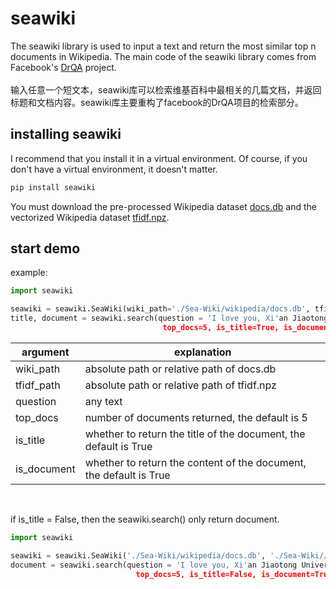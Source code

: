 # seawiki
The seawiki library is used to input a text and return the most similar top n  documents in Wikipedia. The main code of the seawiki library comes from Facebook's [DrQA](https://github.com/facebookresearch/DrQA) project.<br>
<br>
输入任意一个短文本，seawiki库可以检索维基百科中最相关的几篇文档，并返回标题和文档内容。seawiki库主要重构了facebook的DrQA项目的检索部分。

## installing seawiki
I recommend that you install it in a virtual environment. Of course, if you don't have a virtual environment, it doesn't matter.<br>
```python
pip install seawiki
```

You must download the pre-processed Wikipedia dataset  [docs.db](还没上传完) and the vectorized Wikipedia dataset [tfidf.npz](还没上传完).

## start demo
example:
```python
import seawiki

seawiki = seawiki.SeaWiki(wiki_path='./Sea-Wiki/wikipedia/docs.db', tfidf_path='./Sea-Wiki//wikipedia/tfidf.npz')
title, document = seawiki.search(question = 'I love you, Xi'an Jiaotong University!',
                                  top_docs=5, is_title=True, is_document=True)
```

| argument | explanation |
| ------------- | ------------- |
| wiki_path | absolute path or relative path of docs.db |
| tfidf_path | absolute path or relative path of tfidf.npz | 
| question | any text | 
| top_docs | number of documents returned, the default is 5 |
| is_title | whether to return the title of the document, the default is True |
| is_document | whether to return the content of the document, the default is True |
<br>

if is_title = False, then the seawiki.search() only return document.
```python
import seawiki

seawiki = seawiki.SeaWiki('./Sea-Wiki/wikipedia/docs.db', './Sea-Wiki//wikipedia/tfidf.npz')
document = seawiki.search(question = 'I love you, Xi'an Jiaotong University!',
                            top_docs=5, is_title=False, is_document=True)
```
